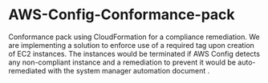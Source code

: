 # AWS-Config-Conformance-pack
Conformance pack using CloudFormation for a compliance remediation. We are implementing a solution to enforce use of a required tag upon creation of EC2 instances. The instances would be terminated if AWS Config detects any non-compliant instance and a remediation to prevent it would be auto-remediated with the system manager automation document . 
